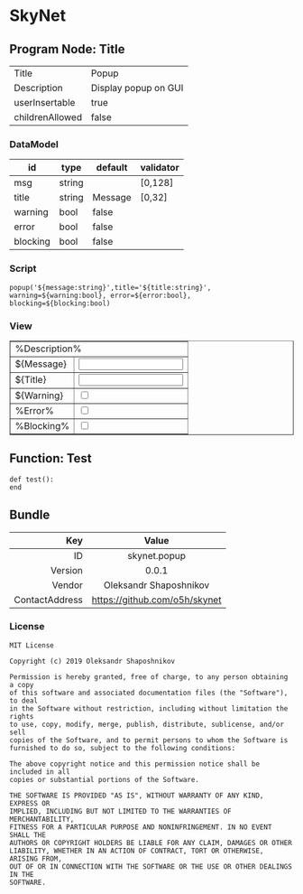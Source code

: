 # SkyNet

## Program Node: Title

|                 |                     |
|-----------------|---------------------|
|Title            | Popup               |
|Description      | Display popup on GUI|
|userInsertable   | true                |
|childrenAllowed  | false               |


### DataModel

|id       |type    | default |validator|
|---------|--------|---------|---------|
|msg      | string |         | [0,128] |
|title    | string | Message | [0,32]  |
|warning  | bool   | false   |         |
|error    | bool   | false   |         |
|blocking | bool   | false   |         |

### Script

```
popup('${message:string}',title='${title:string}', warning=${warning:bool}, error=${error:bool}, blocking=${blocking:bool)
```

### View

<table border="1">
<tr><td colspan="2">%Description%</td></tr>
<tr><td>${Message}</td><td><input type="text" id="msg"/></td></tr>
<tr><td>${Title}</td><td><input type="text" id="title"/></td></tr>
<tr><td>${Warning}</td><td><input type="checkbox" id="warning"/></td></tr>
<tr><td>%Error%</td><td><input type="checkbox" id="error"/></td></tr>
<tr><td>%Blocking%</td><td><input type="checkbox" id="blocking"/></td></tr>
</table>

## Function: Test

```
def test():
end
```

## Bundle

|      Key     |          Value                    |
|-------------:|:---------------------------------:|
|ID            |      skynet.popup                 |
|Version       |                            0.0.1  |
|Vendor        | Oleksandr Shaposhnikov            |
|ContactAddress| https://github.com/o5h/skynet     |

### License

```text
MIT License

Copyright (c) 2019 Oleksandr Shaposhnikov

Permission is hereby granted, free of charge, to any person obtaining a copy
of this software and associated documentation files (the "Software"), to deal
in the Software without restriction, including without limitation the rights
to use, copy, modify, merge, publish, distribute, sublicense, and/or sell
copies of the Software, and to permit persons to whom the Software is
furnished to do so, subject to the following conditions:

The above copyright notice and this permission notice shall be included in all
copies or substantial portions of the Software.

THE SOFTWARE IS PROVIDED "AS IS", WITHOUT WARRANTY OF ANY KIND, EXPRESS OR
IMPLIED, INCLUDING BUT NOT LIMITED TO THE WARRANTIES OF MERCHANTABILITY,
FITNESS FOR A PARTICULAR PURPOSE AND NONINFRINGEMENT. IN NO EVENT SHALL THE
AUTHORS OR COPYRIGHT HOLDERS BE LIABLE FOR ANY CLAIM, DAMAGES OR OTHER
LIABILITY, WHETHER IN AN ACTION OF CONTRACT, TORT OR OTHERWISE, ARISING FROM,
OUT OF OR IN CONNECTION WITH THE SOFTWARE OR THE USE OR OTHER DEALINGS IN THE
SOFTWARE.
```
